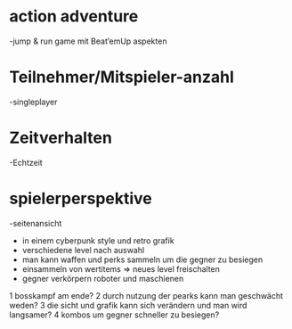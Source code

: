 # action adventure
-jump & run game mit  Beat’emUp aspekten

# Teilnehmer/Mitspieler-anzahl
-singleplayer

# Zeitverhalten
-Echtzeit

# spielerperspektive
-seitenansicht

- in einem cyberpunk style und retro grafik
- verschiedene level nach auswahl
- man kann waffen und perks sammeln um die gegner zu besiegen
- einsammeln von wertitems => neues level freischalten
- gegner verkörpern roboter und maschienen


1 bosskampf am ende?
2 durch nutzung der pearks kann man geschwächt weden?
3 die sicht und grafik kann sich verändern und man wird langsamer?
4 kombos um gegner schneller zu besiegen?
